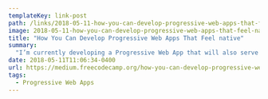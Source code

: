 ```yaml
---
templateKey: link-post
path: /links/2018-05-11-how-you-can-develop-progressive-web-apps-that-feel-native
image: 2018-05-11-how-you-can-develop-progressive-web-apps-that-feel-native.png
title: "How You Can Develop Progressive Web Apps That Feel native"
summary:
  "I’m currently developing a Progressive Web App that will also serve as the native app of my next service."
date: 2018-05-11T11:06:34-0400
url: https://medium.freecodecamp.org/how-you-can-develop-progressive-web-apps-that-feel-native-5110fbbcbf4b
tags:
  - Progressive Web Apps
---
```

